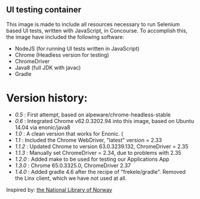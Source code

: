 ## UI testing container

This image is made to include all resources necessary to run Selenium based UI tests, written with JavaScript, in Concourse.  To accomplish this, the image have included the following software:
 * NodeJS (for running UI tests written in JavaScript)
 * Chrome (Headless version for testing)
 * ChromeDriver
 * Java8 (full JDK with javac)
 * Gradle

# Version history:
 * *0.5* : First attempt, based on alpeware/chrome-headless-stable
 * *0.6* : Integrated Chrome v62.0.3202.94 into this image, based on Ubuntu 14.04 via enonic/java8
 * *1.0* : A clean version that works for Enonic. (
 * *1.1* : Included the Chrome WebDriver, "latest" version = 2.33
 * *1.1.2* : Updated Chrome to version 63.0.3239.132, ChromeDriver = 2.35
 * *1.1.3* : Manually set ChromeDriver = 2.34, due to problems with 2.35
 * *1.2.0* : Added make to be used for testing our Applications App
 * *1.3.0* : Chrome 65.0.3325.0, ChromeDriver 2.37
 * *1.4.0* : Added gradle 4.6 after the recipe of "frekele/gradle".  Removed the Linx client, which we have not used at all.

Inspired by: [the National Library of Norway](https://github.com/nlnwa/docker-chrome-headless)
